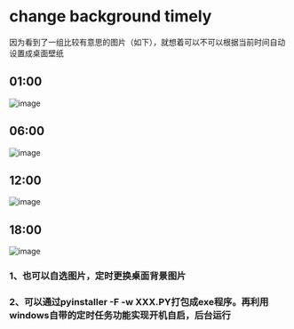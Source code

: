 # change background timely
因为看到了一组比较有意思的图片（如下），就想着可以不可以根据当前时间自动设置成桌面壁纸
## 01:00
![image](https://github.com/cin619/change-background-timely/blob/master/am1.bmp)
## 06:00
![image](https://github.com/cin619/change-background-timely/blob/master/am6.bmp)
## 12:00
![image](https://github.com/cin619/change-background-timely/blob/master/pm12.bmp)
## 18:00
![image](https://github.com/cin619/change-background-timely/blob/master/pm6.bmp)

### 1、也可以自选图片，定时更换桌面背景图片

### 2、可以通过pyinstaller -F -w XXX.PY打包成exe程序。再利用windows自带的定时任务功能实现开机自启，后台运行

